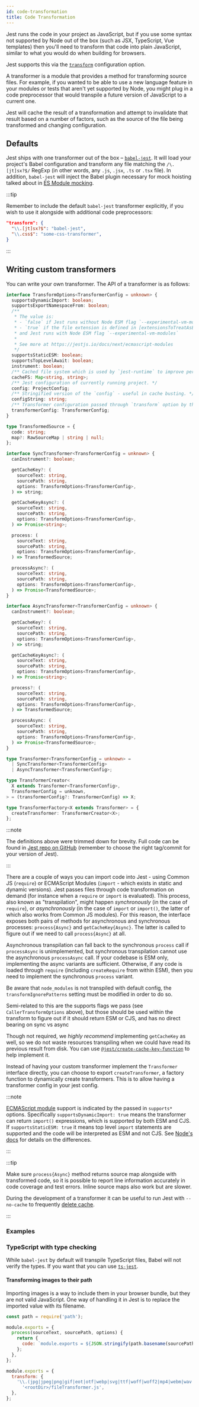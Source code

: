 ```yaml
---
id: code-transformation
title: Code Transformation
---
```


Jest runs the code in your project as JavaScript, but if you use some syntax not supported by Node out of the box (such as JSX, TypeScript, Vue templates) then you'll need to transform that code into plain JavaScript, similar to what you would do when building for browsers.

Jest supports this via the [`transform`](Configuration.md#transform-objectstring-pathtotransformer--pathtotransformer-object) configuration option.

A transformer is a module that provides a method for transforming source files. For example, if you wanted to be able to use a new language feature in your modules or tests that aren't yet supported by Node, you might plug in a code preprocessor that would transpile a future version of JavaScript to a current one.

Jest will cache the result of a transformation and attempt to invalidate that result based on a number of factors, such as the source of the file being transformed and changing configuration.

## Defaults

Jest ships with one transformer out of the box &ndash; [`babel-jest`](https://github.com/facebook/jest/tree/main/packages/babel-jest#setup). It will load your project's Babel configuration and transform any file matching the `/\.[jt]sx?$/` RegExp (in other words, any `.js`, `.jsx`, `.ts` or `.tsx` file). In addition, `babel-jest` will inject the Babel plugin necessary for mock hoisting talked about in [ES Module mocking](ManualMocks.md#using-with-es-module-imports).

:::tip

Remember to include the default `babel-jest` transformer explicitly, if you wish to use it alongside with additional code preprocessors:

```json
"transform": {
  "\\.[jt]sx?$": "babel-jest",
  "\\.css$": "some-css-transformer",
}
```

:::

## Writing custom transformers

You can write your own transformer. The API of a transformer is as follows:

```ts
interface TransformOptions<TransformerConfig = unknown> {
  supportsDynamicImport: boolean;
  supportsExportNamespaceFrom: boolean;
  /**
   * The value is:
   * - `false` if Jest runs without Node ESM flag `--experimental-vm-modules`
   * - `true` if the file extension is defined in [extensionsToTreatAsEsm](Configuration.md#extensionstotreatasesm-arraystring)
   * and Jest runs with Node ESM flag `--experimental-vm-modules`
   *
   * See more at https://jestjs.io/docs/next/ecmascript-modules
   */
  supportsStaticESM: boolean;
  supportsTopLevelAwait: boolean;
  instrument: boolean;
  /** Cached file system which is used by `jest-runtime` to improve performance. */
  cacheFS: Map<string, string>;
  /** Jest configuration of currently running project. */
  config: ProjectConfig;
  /** Stringified version of the `config` - useful in cache busting. */
  configString: string;
  /** Transformer configuration passed through `transform` option by the user. */
  transformerConfig: TransformerConfig;
}

type TransformedSource = {
  code: string;
  map?: RawSourceMap | string | null;
};

interface SyncTransformer<TransformerConfig = unknown> {
  canInstrument?: boolean;

  getCacheKey?: (
    sourceText: string,
    sourcePath: string,
    options: TransformOptions<TransformerConfig>,
  ) => string;

  getCacheKeyAsync?: (
    sourceText: string,
    sourcePath: string,
    options: TransformOptions<TransformerConfig>,
  ) => Promise<string>;

  process: (
    sourceText: string,
    sourcePath: string,
    options: TransformOptions<TransformerConfig>,
  ) => TransformedSource;

  processAsync?: (
    sourceText: string,
    sourcePath: string,
    options: TransformOptions<TransformerConfig>,
  ) => Promise<TransformedSource>;
}

interface AsyncTransformer<TransformerConfig = unknown> {
  canInstrument?: boolean;

  getCacheKey?: (
    sourceText: string,
    sourcePath: string,
    options: TransformOptions<TransformerConfig>,
  ) => string;

  getCacheKeyAsync?: (
    sourceText: string,
    sourcePath: string,
    options: TransformOptions<TransformerConfig>,
  ) => Promise<string>;

  process?: (
    sourceText: string,
    sourcePath: string,
    options: TransformOptions<TransformerConfig>,
  ) => TransformedSource;

  processAsync: (
    sourceText: string,
    sourcePath: string,
    options: TransformOptions<TransformerConfig>,
  ) => Promise<TransformedSource>;
}

type Transformer<TransformerConfig = unknown> =
  | SyncTransformer<TransformerConfig>
  | AsyncTransformer<TransformerConfig>;

type TransformerCreator<
  X extends Transformer<TransformerConfig>,
  TransformerConfig = unknown,
> = (transformerConfig?: TransformerConfig) => X;

type TransformerFactory<X extends Transformer> = {
  createTransformer: TransformerCreator<X>;
};
```

:::note

The definitions above were trimmed down for brevity. Full code can be found in [Jest repo on GitHub](https://github.com/facebook/jest/blob/main/packages/jest-transform/src/types.ts) (remember to choose the right tag/commit for your version of Jest).

:::

There are a couple of ways you can import code into Jest - using Common JS (`require`) or ECMAScript Modules (`import` - which exists in static and dynamic versions). Jest passes files through code transformation on demand (for instance when a `require` or `import` is evaluated). This process, also known as "transpilation", might happen _synchronously_ (in the case of `require`), or _asynchronously_ (in the case of `import` or `import()`, the latter of which also works from Common JS modules). For this reason, the interface exposes both pairs of methods for asynchronous and synchronous processes: `process{Async}` and `getCacheKey{Async}`. The latter is called to figure out if we need to call `process{Async}` at all. 

Asynchronous transpilation can fall back to the synchronous `process` call if `processAsync` is unimplemented, but synchronous transpilation cannot use the asynchronous `processAsync` call. If your codebase is ESM only, implementing the async variants are sufficient. Otherwise, if any code is loaded through `require` (including `createRequire` from within ESM), then you need to implement the synchronous `process` variant. 

Be aware that `node_modules` is not transpiled with default config, the `transformIgnorePatterns` setting must be modified in order to do so.

Semi-related to this are the supports flags we pass (see `CallerTransformOptions` above), but those should be used within the transform to figure out if it should return ESM or CJS, and has no direct bearing on sync vs async

Though not required, we _highly recommend_ implementing `getCacheKey` as well, so we do not waste resources transpiling when we could have read its previous result from disk. You can use [`@jest/create-cache-key-function`](https://www.npmjs.com/package/@jest/create-cache-key-function) to help implement it.

Instead of having your custom transformer implement the `Transformer` interface directly, you can choose to export `createTransformer`, a factory function to dynamically create transformers. This is to allow having a transformer config in your jest config.

:::note

[ECMAScript module](ECMAScriptModules.md) support is indicated by the passed in `supports*` options. Specifically `supportsDynamicImport: true` means the transformer can return `import()` expressions, which is supported by both ESM and CJS. If `supportsStaticESM: true` it means top level `import` statements are supported and the code will be interpreted as ESM and not CJS. See [Node's docs](https://nodejs.org/api/esm.html#esm_differences_between_es_modules_and_commonjs) for details on the differences.

:::

:::tip

Make sure `process{Async}` method returns source map alongside with transformed code, so it is possible to report line information accurately in code coverage and test errors. Inline source maps also work but are slower.

During the development of a transformer it can be useful to run Jest with `--no-cache` to frequently [delete cache](Troubleshooting.md#caching-issues).

:::

### Examples

### TypeScript with type checking

While `babel-jest` by default will transpile TypeScript files, Babel will not verify the types. If you want that you can use [`ts-jest`](https://github.com/kulshekhar/ts-jest).

#### Transforming images to their path

Importing images is a way to include them in your browser bundle, but they are not valid JavaScript. One way of handling it in Jest is to replace the imported value with its filename.

```js title="fileTransformer.js"
const path = require('path');

module.exports = {
  process(sourceText, sourcePath, options) {
    return {
      code: `module.exports = ${JSON.stringify(path.basename(sourcePath))};`,
    };
  },
};
```

```js title="jest.config.js"
module.exports = {
  transform: {
    '\\.(jpg|jpeg|png|gif|eot|otf|webp|svg|ttf|woff|woff2|mp4|webm|wav|mp3|m4a|aac|oga)$':
      '<rootDir>/fileTransformer.js',
  },
};
```
